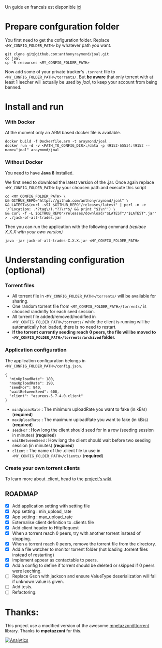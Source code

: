 Un guide en francais est disponible [ici](http://h5ckfun.info/joal-le-nouveau-ratiomaster/)

# Prepare confguration folder
You first need to get the cofiguration folder. Replace `<MY_CONFIG_FOLDER_PATH>` by whatever path you want.
```
git clone git@github.com:anthonyraymond/joal.git
cd joal
cp -R resources <MY_CONFIG_FOLDER_PATH>
```
Now add some of your private tracker's `.torrent` file to `<MY_CONFIG_FOLDER_PATH>/torrents/`. But **be aware** that only torrent with at least 1 leecher will actually be used by *joal*, to keep your account from being banned.


# Install and run
### With Docker
At the moment only an ARM based docker file is available.
```
docker build -f Dockerfile.arm -t araymond/joal .
docker run -d -v <PATH_TO_CONFIG_DIR>:/data -p 49152-65534:49152 --name="joal" araymond/joal
```

### Without Docker
You need to have **Java 8** installed.

We first need to download the latest version of the .jar. Once again replace  `<MY_CONFIG_FOLDER_PATH>` by your choosen path and execute this script
```
cd <MY_CONFIG_FOLDER_PATH> \
&& GITHUB_REPO="https://github.com/anthonyraymond/joal" \
&& LATEST=$(curl -sSI $GITHUB_REPO"/releases/latest" | perl -n -e '/^Location: .*?tag\/(.*?)\r*$/ && print "$1\n"') \
&& curl -f -L $GITHUB_REPO"/releases/download/"$LATEST"/"$LATEST".jar" > ./jack-of-all-trades.jar
```

Then you can run the application with the following command *(replace X.X.X with your own version)*
```
java -jar jack-of-all-trades-X.X.X.jar <MY_CONFIG_FOLDER_PATH>
```

# Understanding configuration (optional)
### Torrent files
- All torrent file in `<MY_CONFIG_FOLDER_PATH>/torrents/` will be available for sharing.
- One random torrent file from `<MY_CONFIG_FOLDER_PATH>/torrents/` is choosed randmfly for each seed session.
- All torrent file added/removed/modified in `<MY_CONFIG_FOLDER_PATH>/torrents/` while the client is running will be automatically hot loaded, there is no need to restart.
- **If the torrent currently seeding reach 0 peers, the file will be moved to `<MY_CONFIG_FOLDER_PATH>/torrents/archived` folder.**


### Application configuration
The application configuration belongs in `<MY_CONFIG_FOLDER_PATH>/config.json`.

```
{
  "minUploadRate": 180,
  "maxUploadRate": 190,
  "seedFor": 840,
  "waitBetweenSeed": 600,
  "client": "azureus-5.7.4.0.client"
}
```
- `minUploadRate` : The minimum uploadRate you want to fake (in kB/s) (**required**)
- `maxUploadRate` : The maximum uploadRate you want to fake (in kB/s) (**required**)
- `seedFor` : How long the client should seed for in a row (seeding session in minutes) (**required**)
- `waitBetweenSeed` : How long the client should wait before two seeding session (in minutes) (**required**)
- `client` : The name of the .client file to use in `<MY_CONFIG_FOLDER_PATH>/clients/` (**required**)

### Create your own torrent clients
To learn more about .client, head to the [project's wiki][project-wiki].

## ROADMAP
- [x] Add application setting with setting file
- [x] App setting : min_upload_rate
- [x] App setting : max_upload_rate
- [x] Externalise client definition to .clients file
- [x] Add client header to HttpRequest
- [x] When a torrent reach 0 peers, try with another torrent instead of stopping.
- [x] When a torrent reach 0 peers, remove the torrent file from the directory.
- [x] Add a file watcher to monitor torrent folder (hot loading .torrent files instead of restarting)
- [x] Implement appear as contactable to peers.
- [x] Add a config to define if torrent should be deleted or skipped if 0 peers were leeching.
- [ ] Replace Gson with jackson and ensure ValueType deserialization will fail if unknown value is given.
- [ ] Add tests.
- [ ] Refactoring.

# Thanks:
This project use a modified version of the awesome [mpetazzoni/ttorrent] library. Thanks to **mpetazzoni** for this.

[project-wiki]: https://github.com/anthonyraymond/joal/wiki
[mpetazzoni/ttorrent]: http://mpetazzoni.github.com/ttorrent/

[![Analytics](https://ga-beacon.appspot.com/UA-97530761-1/joal/readme?pixel&useReferer)](https://github.com/igrigorik/ga-beacon)
